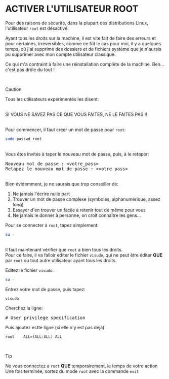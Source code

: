 # ACTIVER L'UTILISATEUR ROOT

Pour des raisons de sécurité, dans la plupart des distributions Linux, l'utilisateur `root` est désactivé.

Ayant tous les droits sur la machine, il est vite fait de faire des erreurs et pour certaines, irreversibles, comme ce fût le cas pour moi, il y a quelques temps, où j'ai supprimé des dossiers et de fichiers système que je n'aurais pu supprimer avec mon compte utilisateur classique.

Ce qui m'a contraint à faire une réinstallation complète de la machine. Ben... c'est pas drôle du tout !

<br>

> [!CAUTION]
> Tous les utilisateurs expérimentés les disent:
>
> <br>SI VOUS NE SAVEZ PAS CE QUE VOUS FAITES, NE LE FAITES PAS !!

<br>Pour commencer, il faut créer un mot de passe pour `root`:

```bash
sudo passwd root
```

<br>Vous êtes invités à taper le nouveau mot de passe, puis, à le retaper:

<pre>
Nouveau mot de passe : &lt;votre_pass&gt;
Retapez le nouveau mot de passe : &lt;votre_pass&gt;
</pre>

<br>Bien évidemment, je ne saurais que trop conseiller de:
1. Ne jamais l'écrire nulle part
2. Trouver un mot de passe complexe (symboles, alphanumérique, assez long)
3. Essayer d'en trouver un facile à retenir tout de même pour vous
4. Ne jamais le donner à personne, on croit connaître les gens...

Pour se connecter à `root`, tapez simplement:

```bash
su -
```

<br>Il faut maintenant vérifier que `root` a bien tous les droits.
<br>Pour ce faire, il va falloir editer le fichier `visudo`, qui ne peut être éditer **QUE** par `root` ou tout autre utilisateur ayant tous les droits.

Editez le fichier `visudo`:

```bash
su -
```

Entrez votre mot de passe, puis tapez:

```bash
visudo
```

Cherchez la ligne:
<pre>
&#35 User privilege specification
</pre>

Puis ajoutez ectte ligne (si elle n'y est pas déjà):
```
root    ALL=(ALL:ALL) ALL
```

<br>

> [!TIP]
> Ne vous connectez a `root` <b>QUE</b> temporairement, le temps de votre action
> <br>Une fois terminée, sortez du mode `root` avec la commande `exit`
